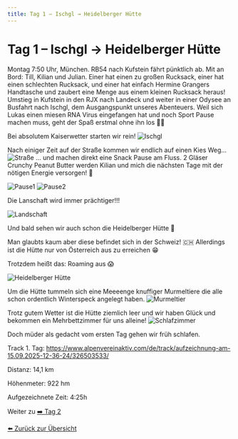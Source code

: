 ```yaml
---
title: Tag 1 – Ischgl → Heidelberger Hütte
---
```


# Tag 1 – Ischgl → Heidelberger Hütte



Montag 7:50 Uhr, München. RB54 nach Kufstein fährt pünktlich ab. Mit an Bord: Till, Kilian und Julian. Einer hat einen zu großen Rucksack, einer hat einen schlechten Rucksack, und einer hat einfach Hermine Grangers Handtasche und zaubert eine Menge aus einem kleinen Rucksack heraus!
Umstieg in Kufstein in den RJX nach Landeck und weiter in einer Odysee an Busfahrt nach Ischgl, dem Ausgangspunkt unseres Abenteuers. 
Weil sich Lukas einen miesen RNA Virus eingefangen hat und noch Sport Pause machen muss, geht der Spaß erstmal ohne ihn los 🤷‍♂️

Bei absolutem Kaiserwetter starten wir rein!
![Ischgl](Bilder/Tag1/20250915_123154.jpg)

Nach einiger Zeit auf der Straße kommen wir endlich auf einen Kies Weg...
![Straße](Bilder/Tag1/20250915_142241.jpg)
... und machen direkt eine Snack Pause am Fluss. 2 Gläser Crunchy Peanut Butter werden Kilian und mich die nächsten Tage mit der nötigen Energie versorgen! 💪

![Pause1](Bilder/Tag1/20250915_151415.jpg)
![Pause2](Bilder/Tag1/20250915_151434.jpg)

Die Lanschaft wird immer prächtiger!!!

![Landschaft](Bilder/Tag1/20250915_154547.jpg)

Und bald sehen wir auch schon die Heidelberger Hütte 👏

Man glaubts kaum aber diese befindet sich in der Schweiz! 🇨🇭 Allerdings ist die Hütte nur von Österreich aus zu erreichen 😁 

Trotzdem heißt das: Roaming aus 😱

![Heidelberger Hütte](Bilder/Tag1/20250915_163903.jpg)

Um die Hütte tummeln sich eine Meeeenge knuffiger Murmeltiere die alle schon ordentlich Winterspeck angelegt haben.
![Murmeltier](Bilder/Tag1/20250915_170805.jpg)

Trotz gutem Wetter ist die Hütte ziemlich leer und wir haben Glück und bekommen ein Mehrbettzimmer für uns alleine!
![Schlafzimmer](Bilder/Tag1/20250915_215927.jpg)

Doch müder als gedacht vom ersten Tag gehen wir früh schlafen.

Track 1. Tag: https://www.alpenvereinaktiv.com/de/track/aufzeichnung-am-15.09.2025-12-36-24/326503533/

Distanz: 14,1 km

Höhenmeter: 922 hm

Aufgezeichnete Zeit: 4:25h

Weiter zu [➡️ Tag 2](tag2.md)

[⬅️ Zurück zur Übersicht](index.md)
